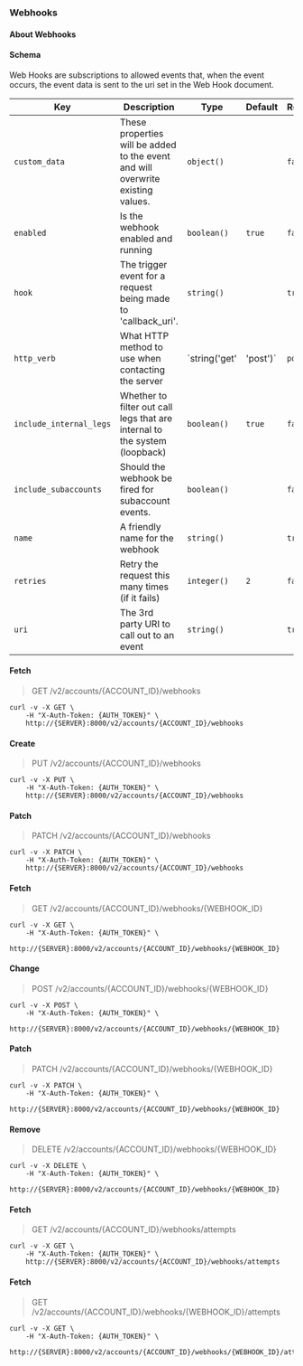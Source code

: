### Webhooks

#### About Webhooks

#### Schema

Web Hooks are subscriptions to allowed events that, when the event occurs, the event data is sent to the uri set in the Web Hook document.



Key | Description | Type | Default | Required
--- | ----------- | ---- | ------- | --------
`custom_data` | These properties will be added to the event and will overwrite existing values. | `object()` |   | `false`
`enabled` | Is the webhook enabled and running | `boolean()` | `true` | `false`
`hook` | The trigger event for a request being made to 'callback_uri'. | `string()` |   | `true`
`http_verb` | What HTTP method to use when contacting the server | `string('get' | 'post')` | `post` | `false`
`include_internal_legs` | Whether to filter out call legs that are internal to the system (loopback) | `boolean()` | `true` | `false`
`include_subaccounts` | Should the webhook be fired for subaccount events. | `boolean()` |   | `false`
`name` | A friendly name for the webhook | `string()` |   | `true`
`retries` | Retry the request this many times (if it fails) | `integer()` | `2` | `false`
`uri` | The 3rd party URI to call out to an event | `string()` |   | `true`



#### Fetch

> GET /v2/accounts/{ACCOUNT_ID}/webhooks

```shell
curl -v -X GET \
    -H "X-Auth-Token: {AUTH_TOKEN}" \
    http://{SERVER}:8000/v2/accounts/{ACCOUNT_ID}/webhooks
```

#### Create

> PUT /v2/accounts/{ACCOUNT_ID}/webhooks

```shell
curl -v -X PUT \
    -H "X-Auth-Token: {AUTH_TOKEN}" \
    http://{SERVER}:8000/v2/accounts/{ACCOUNT_ID}/webhooks
```

#### Patch

> PATCH /v2/accounts/{ACCOUNT_ID}/webhooks

```shell
curl -v -X PATCH \
    -H "X-Auth-Token: {AUTH_TOKEN}" \
    http://{SERVER}:8000/v2/accounts/{ACCOUNT_ID}/webhooks
```

#### Fetch

> GET /v2/accounts/{ACCOUNT_ID}/webhooks/{WEBHOOK_ID}

```shell
curl -v -X GET \
    -H "X-Auth-Token: {AUTH_TOKEN}" \
    http://{SERVER}:8000/v2/accounts/{ACCOUNT_ID}/webhooks/{WEBHOOK_ID}
```

#### Change

> POST /v2/accounts/{ACCOUNT_ID}/webhooks/{WEBHOOK_ID}

```shell
curl -v -X POST \
    -H "X-Auth-Token: {AUTH_TOKEN}" \
    http://{SERVER}:8000/v2/accounts/{ACCOUNT_ID}/webhooks/{WEBHOOK_ID}
```

#### Patch

> PATCH /v2/accounts/{ACCOUNT_ID}/webhooks/{WEBHOOK_ID}

```shell
curl -v -X PATCH \
    -H "X-Auth-Token: {AUTH_TOKEN}" \
    http://{SERVER}:8000/v2/accounts/{ACCOUNT_ID}/webhooks/{WEBHOOK_ID}
```

#### Remove

> DELETE /v2/accounts/{ACCOUNT_ID}/webhooks/{WEBHOOK_ID}

```shell
curl -v -X DELETE \
    -H "X-Auth-Token: {AUTH_TOKEN}" \
    http://{SERVER}:8000/v2/accounts/{ACCOUNT_ID}/webhooks/{WEBHOOK_ID}
```

#### Fetch

> GET /v2/accounts/{ACCOUNT_ID}/webhooks/attempts

```shell
curl -v -X GET \
    -H "X-Auth-Token: {AUTH_TOKEN}" \
    http://{SERVER}:8000/v2/accounts/{ACCOUNT_ID}/webhooks/attempts
```

#### Fetch

> GET /v2/accounts/{ACCOUNT_ID}/webhooks/{WEBHOOK_ID}/attempts

```shell
curl -v -X GET \
    -H "X-Auth-Token: {AUTH_TOKEN}" \
    http://{SERVER}:8000/v2/accounts/{ACCOUNT_ID}/webhooks/{WEBHOOK_ID}/attempts
```

